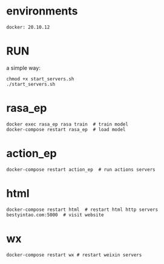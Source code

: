 # environments
```shell
docker: 20.10.12
```

# RUN
a simple way:
```shell
chmod +x start_servers.sh
./start_servers.sh
```

# rasa_ep
```shell
docker exec rasa_ep rasa train  # train model
docker-compose restart rasa_ep  # load model
```

# action_ep
```shell
docker-compose restart action_ep  # run actions servers
```

# html
```shell
docker-compose restart html  # restart html http servers
bestyintao.com:5000  # visit website
```

# wx
```shell
docker-compose restart wx # restart weixin servers
```


